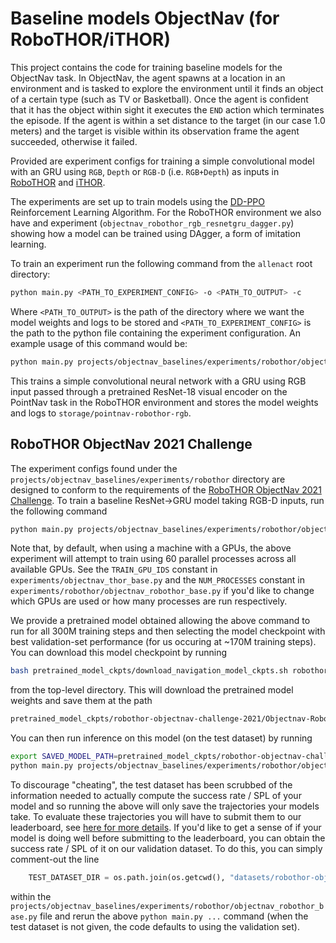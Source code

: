 # Baseline models ObjectNav (for RoboTHOR/iTHOR)

This project contains the code for training baseline models for the ObjectNav task. In ObjectNav, the agent
spawns at a location in an environment and is tasked to explore the environment until it finds an object of a
certain type (such as TV or Basketball). Once the agent is confident that it has the object within sight
it executes the `END` action which terminates the episode. If the agent is within a set
distance to the target (in our case 1.0 meters) and the target is visible within its observation frame
the agent succeeded, otherwise it failed.

Provided are experiment configs for training a simple convolutional model with
an GRU using `RGB`, `Depth` or `RGB-D` (i.e. `RGB+Depth`) as inputs in
[RoboTHOR](https://ai2thor.allenai.org/robothor/) and [iTHOR](https://ai2thor.allenai.org/ithor/).

The experiments are set up to train models using the [DD-PPO](https://arxiv.org/pdf/1911.00357.pdf)
Reinforcement Learning Algorithm. For the RoboTHOR environment we also have and experiment
(`objectnav_robothor_rgb_resnetgru_dagger.py`) showing how a model can be trained using DAgger,
a form of imitation learning.

To train an experiment run the following command from the `allenact` root directory:

```bash
python main.py <PATH_TO_EXPERIMENT_CONFIG> -o <PATH_TO_OUTPUT> -c
```

Where `<PATH_TO_OUTPUT>` is the path of the directory where we want the model weights
and logs to be stored and `<PATH_TO_EXPERIMENT_CONFIG>` is the path to the python file containing
the experiment configuration. An example usage of this command would be:

```bash
python main.py projects/objectnav_baselines/experiments/robothor/objectnav_robothor_rgb_resnet_ddppo.py -o storage/objectnav-robothor-rgb
```

This trains a simple convolutional neural network with a GRU using RGB input 
passed through a pretrained ResNet-18 visual encoder on the
PointNav task in the RoboTHOR environment and stores the model weights and logs
to `storage/pointnav-robothor-rgb`.

## RoboTHOR ObjectNav 2021 Challenge

The experiment configs found under the `projects/objectnav_baselines/experiments/robothor` directory are designed
to conform to the requirements of the [RoboTHOR ObjectNav 2021 Challenge](https://ai2thor.allenai.org/robothor/cvpr-2021-challenge).
To train a baseline ResNet->GRU model taking RGB-D inputs, run the following command
```bash
python main.py projects/objectnav_baselines/experiments/robothor/objectnav_robothor_rgbd_resnet_ddppo.py -o storage/objectnav-robothor-rgbd
```
Note that, by default, when using a machine with a GPUs, the above experiment will attempt to train using 60 parallel processes
across all available GPUs. See the `TRAIN_GPU_IDS` constant in `experiments/objectnav_thor_base.py` and
the `NUM_PROCESSES` constant in `experiments/robothor/objectnav_robothor_base.py` if you'd like to change which
GPUs are used or how many processes are run respectively.

We provide a pretrained model obtained allowing the above command to run for all 300M training steps and then selecting
the model checkpoint with best validation-set performance (for us occuring at ~170M training steps). You can download 
this model checkpoint by running
```bash
bash pretrained_model_ckpts/download_navigation_model_ckpts.sh robothor-objectnav-challenge-2021
```
from the top-level directory. This will download the pretrained model weights and save them at the path
```bash
pretrained_model_ckpts/robothor-objectnav-challenge-2021/Objectnav-RoboTHOR-RGBD-ResNetGRU-DDPPO/2021-02-09_22-35-15/exp_Objectnav-RoboTHOR-RGBD-ResNetGRU-DDPPO_0.2.0a_300M__stage_00__steps_000170207237.pt
```
You can then run inference on this model (on the test dataset) by running
```bash
export SAVED_MODEL_PATH=pretrained_model_ckpts/robothor-objectnav-challenge-2021/Objectnav-RoboTHOR-RGBD-ResNetGRU-DDPPO/2021-02-09_22-35-15/exp_Objectnav-RoboTHOR-RGBD-ResNetGRU-DDPPO_0.2.0a_300M__stage_00__steps_000170207237.pt
python main.py projects/objectnav_baselines/experiments/robothor/objectnav_robothor_rgbd_resnetgru_ddppo.py -c $SAVED_MODEL_PATH -t 2021-02-09_22-35-15
```
To discourage "cheating", the test dataset has been scrubbed of the information needed to actually compute the success rate / SPL
of your model and so running the above will only save the trajectories your models take. To evaluate these
trajectories you will have to submit them to our leaderboard, see [here for more details](https://github.com/allenai/robothor-challenge/).
If you'd like to get a sense of if your model is doing well before submitting to the leaderboard, you can obtain the 
success rate / SPL of it on our validation dataset. To do this, you can simply comment-out the line
```python
    TEST_DATASET_DIR = os.path.join(os.getcwd(), "datasets/robothor-objectnav/test")
```
within the `projects/objectnav_baselines/experiments/robothor/objectnav_robothor_base.py` file and rerun the above
`python main.py ...` command (when the test dataset is not given, the code defaults to using the validation set).